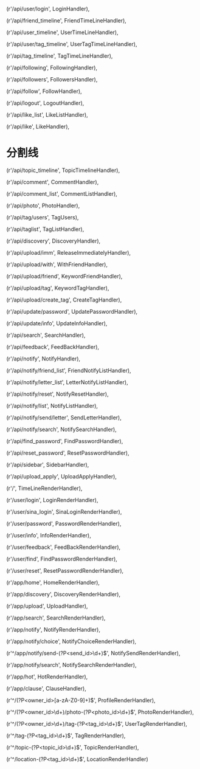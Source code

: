 (r'/api/user/login', LoginHandler),

(r'/api/friend_timeline', FriendTimeLineHandler),

(r'/api/user_timeline', UserTimeLineHandler),

(r'/api/user/tag_timeline', UserTagTimeLineHandler),

(r'/api/tag_timeline', TagTimeLineHandler),

(r'/api/following', FollowingHandler),

(r'/api/followers', FollowersHandler),

(r'/api/follow', FollowHandler),

(r'/api/logout', LogoutHandler),

(r'/api/like_list', LikeListHandler),

(r'/api/like', LikeHandler),

分割线
==============================


(r'/api/topic_timeline', TopicTimelineHandler),

(r'/api/comment', CommentHandler),

(r'/api/comment_list', CommentListHandler),

(r'/api/photo', PhotoHandler),

(r'/api/tag/users', TagUsers),

(r'/api/taglist', TagListHandler),

(r'/api/discovery', DiscoveryHandler),

(r'/api/upload/imm', ReleaseImmediatelyHandler),

(r'/api/upload/with', WithFriendHandler),

(r'/api/upload/friend', KeywordFriendHandler),

(r'/api/upload/tag', KeywordTagHandler),

(r'/api/upload/create_tag', CreateTagHandler),

(r'/api/update/password', UpdatePasswordHandler),

(r'/api/update/info', UpdateInfoHandler),

(r'/api/search', SearchHandler),

(r'/api/feedback', FeedBackHandler),

(r'/api/notify', NotifyHandler),

(r'/api/notify/friend_list', FriendNotifyListHandler),

(r'/api/notify/letter_list', LetterNotifyListHandler),

(r'/api/notify/reset', NotifyResetHandler),

(r'/api/notify/list', NotifyListHandler),

(r'/api/notify/send/letter', SendLetterHandler),

(r'/api/notify/search', NotifySearchHandler),

(r'/api/find_password', FindPasswordHandler),

(r'/api/reset_password', ResetPasswordHandler),

(r'/api/sidebar', SidebarHandler),

(r'/api/upload_apply', UploadApplyHandler),

(r'/', TimeLineRenderHandler),

(r'/user/login', LoginRenderHandler),

(r'/user/sina_login', SinaLoginRenderHandler),

(r'/user/password', PasswordRenderHandler),

(r'/user/info', InfoRenderHandler),

(r'/user/feedback', FeedBackRenderHandler),

(r'/user/find', FindPasswordRenderHandler),

(r'/user/reset', ResetPasswordRenderHandler),

(r'/app/home', HomeRenderHandler),

(r'/app/discovery', DiscoveryRenderHandler),

(r'/app/upload', UploadHandler),

(r'/app/search', SearchRenderHandler),

(r'/app/notify', NotifyRenderHandler),

(r'/app/notify/choice', NotifyChoiceRenderHandler),

(r'^/app/notify/send-(?P<send_id>\d+)$', NotifySendRenderHandler),

(r'/app/notify/search', NotifySearchRenderHandler),

(r'/app/hot', HotRenderHandler),

(r'/app/clause', ClauseHandler),

(r'^/(?P<owner_id>[a-zA-Z0-9]+)$', ProfileRenderHandler),

(r'^/(?P<owner_id>\d+)/photo-(?P<photo_id>\d+)$', PhotoRenderHandler),

(r'^/(?P<owner_id>\d+)/tag-(?P<tag_id>\d+)$', UserTagRenderHandler),

(r'^/tag-(?P<tag_id>\d+)$', TagRenderHandler),

(r'^/topic-(?P<topic_id>\d+)$', TopicRenderHandler),

(r'^/location-(?P<tag_id>\d+)$', LocationRenderHandler)

